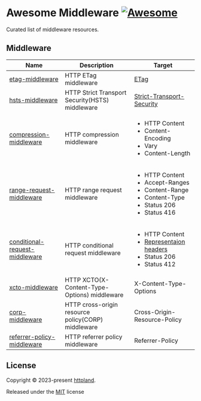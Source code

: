 # Awesome Middleware [![Awesome](https://awesome.re/badge.svg)](https://awesome.re)

Curated list of middleware resources.

## Middleware

| Name                                                                                         | Description                                        | Target                                                                                                                                                       |
| -------------------------------------------------------------------------------------------- | -------------------------------------------------- | ------------------------------------------------------------------------------------------------------------------------------------------------------------ |
| [etag-middleware](https://github.com/httpland/etag-middleware)                               | HTTP ETag middleware                               | [ETag](https://www.rfc-editor.org/rfc/rfc9110.html#section-8.8.3)                                                                                            |
| [hsts-middleware](https://github.com/httpland/hsts-middleware)                               | HTTP Strict Transport Security(HSTS) middleware    | [Strict-Transport-Security](https://www.rfc-editor.org/rfc/rfc6797)                                                                                          |
| [compression-middleware](https://github.com/httpland/compression-middleware)                 | HTTP compression middleware                        | <ul><li>HTTP Content</li><li> Content-Encoding</li><li>Vary</li><li>Content-Length</li></ul>                                                                 |
| [range-request-middleware](https://github.com/httpland/range-request-middleware)             | HTTP range request middleware                      | <ul><li>HTTP Content </li><li>Accept-Ranges</li><li>Content-Range</li> <li>Content-Type</li><li>Status 206</li><li>Status 416</li> </ul>                     |
| [conditional-request-middleware](https://github.com/httpland/conditional-request-middleware) | HTTP conditional request middleware                | <ul><li>HTTP Content</li><li> [Representaion headers](https://www.rfc-editor.org/rfc/rfc9110.html#section-8)</li><li>Status 206</li><li>Status 412</li></ul> |
| [xcto-middleware](https://github.com/httpland/xcto-middleware)                               | HTTP XCTO(X-Content-Type-Options) middleware       | X-Content-Type-Options                                                                                                                                       |
| [corp-middleware](https://github.com/httpland/corp-middleware)                               | HTTP cross-origin resource policy(CORP) middleware | Cross-Origin-Resource-Policy                                                                                                                                 |
| [referrer-policy-middleware](https://github.com/httpland/referrer-policy-middleware)         | HTTP referrer policy middleware                    | Referrer-Policy                                                                                                                                              |

## License

Copyright © 2023-present [httpland](https://github.com/httpland).

Released under the [MIT](./LICENSE) license
